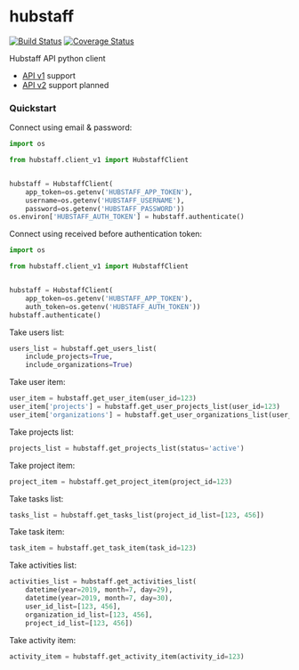 # hubstaff
[![Build Status](https://travis-ci.org/ihor-nahuliak/hubstaff.svg?branch=master)](https://travis-ci.org/ihor-nahuliak/hubstaff)
[![Coverage Status](https://coveralls.io/repos/github/ihor-nahuliak/hubstaff/badge.svg)](https://coveralls.io/github/ihor-nahuliak/hubstaff)

Hubstaff API python client

* [API v1](https://developer.hubstaff.com/docs/hubstaff_v1) support
* [API v2](https://developer.hubstaff.com/docs/hubstaff_v2) support planned


### Quickstart

Connect using email & password:
```python
import os

from hubstaff.client_v1 import HubstaffClient


hubstaff = HubstaffClient(
    app_token=os.getenv('HUBSTAFF_APP_TOKEN'),
    username=os.getenv('HUBSTAFF_USERNAME'),
    password=os.getenv('HUBSTAFF_PASSWORD'))
os.environ['HUBSTAFF_AUTH_TOKEN'] = hubstaff.authenticate()
```

Connect using received before authentication token:
```python
import os

from hubstaff.client_v1 import HubstaffClient


hubstaff = HubstaffClient(
    app_token=os.getenv('HUBSTAFF_APP_TOKEN'),
    auth_token=os.getenv('HUBSTAFF_AUTH_TOKEN'))
hubstaff.authenticate()
```

Take users list:
```python
users_list = hubstaff.get_users_list(
    include_projects=True,
    include_organizations=True)
```

Take user item:
```python
user_item = hubstaff.get_user_item(user_id=123)
user_item['projects'] = hubstaff.get_user_projects_list(user_id=123)
user_item['organizations'] = hubstaff.get_user_organizations_list(user_id=123)
```

Take projects list:
```python
projects_list = hubstaff.get_projects_list(status='active')
```

Take project item:
```python
project_item = hubstaff.get_project_item(project_id=123)
```

Take tasks list:
```python
tasks_list = hubstaff.get_tasks_list(project_id_list=[123, 456])
```

Take task item:
```python
task_item = hubstaff.get_task_item(task_id=123)
```

Take activities list:
```python
activities_list = hubstaff.get_activities_list(
    datetime(year=2019, month=7, day=29),
    datetime(year=2019, month=7, day=30),
    user_id_list=[123, 456],
    organization_id_list=[123, 456],
    project_id_list=[123, 456])
```

Take activity item:
```python
activity_item = hubstaff.get_activity_item(activity_id=123)
```
